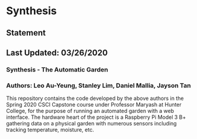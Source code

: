 # Synthesis
## Statement
## Last Updated: 03/26/2020
### Synthesis - The Automatic Garden
### Authors: Leo Au-Yeung, Stanley Lim, Daniel Mallia, Jayson Tan

This repository contains the code developed by the above authors in the 
Spring 2020 CSCI Capstone course under Professor Maryash at Hunter College, for 
the purpose of running an automated garden with a web interface. The hardware
heart of the project is a Raspberry Pi Model 3 B+ gathering data on a physical
garden with numerous sensors including tracking temperature, moisture, etc. 
